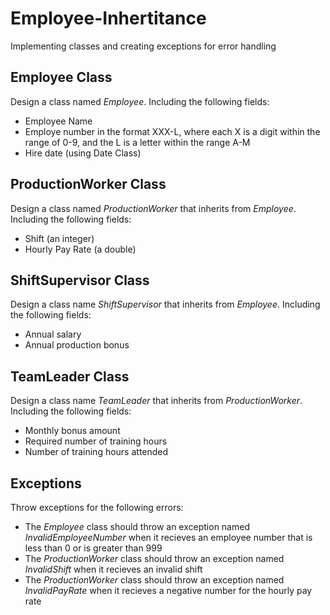 # Employee-Inhertitance
Implementing classes and creating exceptions for error handling

## Employee Class
Design a class named _Employee_. Including the following fields:
  - Employee Name
  - Employe number in the format XXX-L, where each X is a digit within the range of 0-9, and the L is a letter within the range A-M
  - Hire date (using Date Class)
    
## ProductionWorker Class
Design a class named _ProductionWorker_ that inherits from _Employee_. Including the following fields:
  - Shift (an integer)
  - Hourly Pay Rate (a double)

## ShiftSupervisor Class
Design a class name _ShiftSupervisor_ that inherits from _Employee_. Including the following fields:
  - Annual salary
  - Annual production bonus
  
## TeamLeader Class
Design a class name _TeamLeader_  that inherits from _ProductionWorker_. Including the following fields:
  - Monthly bonus amount
  - Required number of training hours
  - Number of training hours attended
  
## Exceptions
Throw exceptions for the following errors:
  - The _Employee_ class should throw an exception named _InvalidEmployeeNumber_ when it recieves an employee number that is less than 0 or is greater than 999
  - The _ProductionWorker_ class should throw an exception named _InvalidShift_ when it recieves an invalid shift
  - The _ProductionWorker_ class should throw an exception named _InvalidPayRate_ when it recieves a negative number for the hourly pay rate
     
